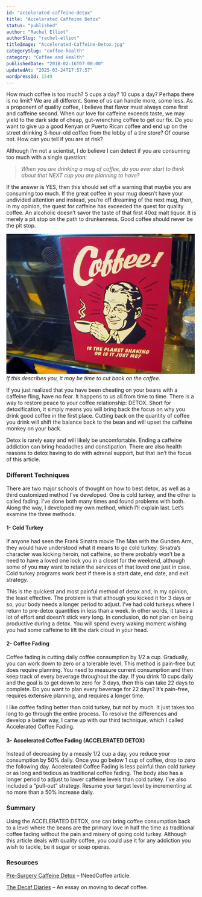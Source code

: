 ```yaml
---
id: "accelerated-caffeine-detox"
title: "Accelerated Caffeine Detox"
status: "published"
author: "Rachel Elliot"
authorSlug: "rachel-elliot"
titleImage: "Accelerated-Caffeine-Detox.jpg"
categorySlug: "coffee-health"
category: "Coffee and Health"
publishedDate: "2018-02-16T07:00:00"
updatedAt: "2025-03-24T17:57:57"
wordpressId: 1549
---
```


How much coffee is too much? 5 cups a day? 10 cups a day? Perhaps there is no limit? We are all different. Some of us can handle more, some less. As a proponent of quality coffee, I believe that flavor must always come first and caffeine second. When our love for caffeine exceeds taste, we may yield to the dark side of cheap, gut-wrenching coffee to get our fix. Do you want to give up a good Kenyan or Puerto Rican coffee and end up on the street drinking 3-hour-old coffee from the lobby of a tire store? Of course not. How can you tell if you are at risk?

Although I’m not a scientist, I do believe I can detect if you are consuming too much with a single question:

> *When you are drinking a mug of coffee, do you ever start to think about that NEXT cup you are planning to have?*

If the answer is YES, then this should set off a warning that maybe you are consuming too much. If the great coffee in your mug doesn’t have your undivided attention and instead, you’re off dreaming of the next mug, then, in my opinion, the quest for caffeine has exceeded the quest for quality coffee. An alcoholic doesn’t savor the taste of that first 40oz malt liquor. It is merely a pit stop on the path to drunkenness. Good coffee should never be the pit stop.

![coffee planet shaking](coffee-planet-shaking1.jpg)  
*If this describes you, it may be time to cut back on the coffee.*

If you just realized that you have been cheating on your beans with a caffeine fling, have no fear. It happens to us all from time to time. There is a way to restore peace to your coffee relationship: DETOX. Short for detoxification, it simply means you will bring back the focus on why you drink good coffee in the first place. Cutting back on the quantity of coffee you drink will shift the balance back to the bean and will upset the caffeine monkey on your back.

Detox is rarely easy and will likely be uncomfortable. Ending a caffeine addiction can bring headaches and constipation. There are also health reasons to detox having to do with adrenal support, but that isn’t the focus of this article.

### Different Techniques

There are two major schools of thought on how to best detox, as well as a third customized method I’ve developed. One is cold turkey, and the other is called fading. I’ve done both many times and found problems with both. Along the way, I developed my own method, which I’ll explain last. Let’s examine the three methods.

#### 1- Cold Turkey

If anyone had seen the Frank Sinatra movie The Man with the Gunden Arm, they would have understood what it means to go cold turkey. Sinatra’s character was kicking heroin, not caffeine, so there probably won’t be a need to have a loved one lock you in a closet for the weekend, although some of you may want to retain the services of that loved one just in case. Cold turkey programs work best if there is a start date, end date, and exit strategy.

This is the quickest and most painful method of detox and, in my opinion, the least effective. The problem is that although you kicked it for 3 days or so, your body needs a longer period to adjust. I’ve had cold turkeys where I return to pre-detox quantities in less than a week. In other words, it takes a lot of effort and doesn’t stick very long. In conclusion, do not plan on being productive during a detox. You will spend every waking moment wishing you had some caffeine to lift the dark cloud in your head.

#### 2- Coffee Fading

Coffee fading is cutting daily coffee consumption by 1/2 a cup. Gradually, you can work down to zero or a tolerable level. This method is pain-free but does require planning. You need to measure current consumption and then keep track of every beverage throughout the day. If you drink 10 cups daily and the goal is to get down to zero for 3 days, then this can take 22 days to complete. Do you want to plan every beverage for 22 days? It’s pain-free, requires extensive planning, and requires a longer time.

I like coffee fading better than cold turkey, but not by much. It just takes too long to go through the entire process. To resolve the differences and develop a better way, I came up with our third technique, which I called Accelerated Coffee Fading.

#### 3- Accelerated Coffee Fading (ACCELERATED DETOX)

Instead of decreasing by a measly 1/2 cup a day, you reduce your consumption by 50% daily. Once you go below 1 cup of coffee, drop to zero the following day. Accelerated Coffee Fading is less painful than cold turkey or as long and tedious as traditional coffee fading. The body also has a longer period to adjust to lower caffeine levels than cold turkey. I’ve also included a “pull-out” strategy. Resume your target level by incrementing at no more than a 50% increase daily.

### Summary

Using the ACCELERATED DETOX, one can bring coffee consumption back to a level where the beans are the primary love in half the time as traditional coffee fading without the pain and misery of going cold turkey. Although this article deals with quality coffee, you could use it for any addiction you wish to tackle, be it sugar or soap operas.

### Resources

[Pre-Surgery Caffeine Detox](/pre-surgery-caffeine-detox/) – INeedCoffee article.

[The Decaf Diaries](/the-decaf-diaries/) – An essay on moving to decaf coffee.
